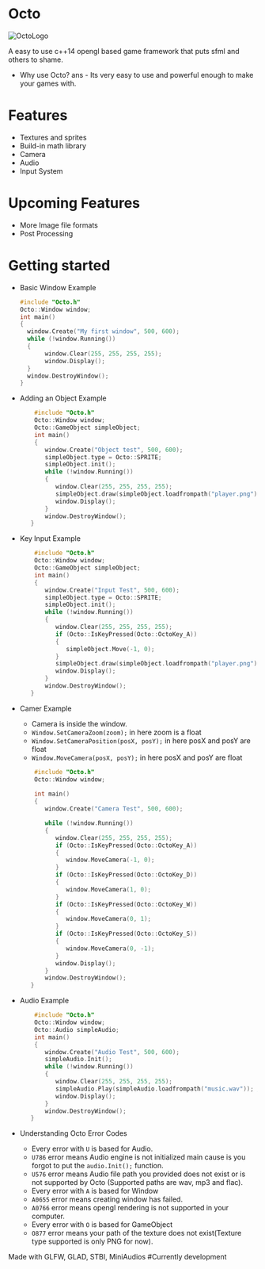 # Octo

![OctoLogo](https://github.com/syntaxsamuraii/Octo/assets/115278697/21f07170-7c63-4610-a7ed-cb9e28db52f9)


A easy to use c++14 opengl based game framework that puts sfml and others to shame.

* Why use Octo?
ans - Its very easy to use and powerful enough to make your games with.

# Features
  * Textures and sprites
  * Build-in math library
  * Camera
  * Audio
  * Input System

# Upcoming Features
  * More Image file formats
  * Post Processing



# Getting started
  * Basic Window Example
    ```cpp
    #include "Octo.h"
    Octo::Window window;
    int main()
    {
      window.Create("My first window", 500, 600);
      while (!window.Running())
      {
           window.Clear(255, 255, 255, 255);
           window.Display();
      }
      window.DestroyWindow();
    }
    ```
 * Adding an Object Example
   ```cpp
       #include "Octo.h"
       Octo::Window window;
       Octo::GameObject simpleObject;
       int main()
       {
          window.Create("Object test", 500, 600);
          simpleObject.type = Octo::SPRITE;
          simpleObject.init();
          while (!window.Running())
          {
             window.Clear(255, 255, 255, 255);
             simpleObject.draw(simpleObject.loadfrompath("player.png"));
             window.Display();
          }
          window.DestroyWindow();
      }
   ```
* Key Input Example
   ```cpp
       #include "Octo.h"
       Octo::Window window;
       Octo::GameObject simpleObject;
       int main()
       {
          window.Create("Input Test", 500, 600);
          simpleObject.type = Octo::SPRITE;
          simpleObject.init();
          while (!window.Running())
          {
             window.Clear(255, 255, 255, 255);
             if (Octo::IsKeyPressed(Octo::OctoKey_A))
             {
                simpleObject.Move(-1, 0);
             }
             simpleObject.draw(simpleObject.loadfrompath("player.png"));
             window.Display();
          }
          window.DestroyWindow();
      }
   ```
* Camer Example
  - Camera is inside the window.
  - ```Window.SetCameraZoom(zoom);``` in here zoom is a float
  - ```Window.SetCameraPosition(posX, posY);``` in here posX and posY are float
  - ```Window.MoveCamera(posX, posY);``` in here posX and posY are float

   ```cpp
       #include "Octo.h"
       Octo::Window window;
            
       int main()
       {
          window.Create("Camera Test", 500, 600);

          while (!window.Running())
          {
             window.Clear(255, 255, 255, 255);
             if (Octo::IsKeyPressed(Octo::OctoKey_A))
             {
                window.MoveCamera(-1, 0);
             }
             if (Octo::IsKeyPressed(Octo::OctoKey_D))
             {
                window.MoveCamera(1, 0);
             }
             if (Octo::IsKeyPressed(Octo::OctoKey_W))
             {
                window.MoveCamera(0, 1);
             }
             if (Octo::IsKeyPressed(Octo::OctoKey_S))
             {
                window.MoveCamera(0, -1);
             }
             window.Display();
          }
          window.DestroyWindow();
      }
   ```
 * Audio Example
   ```cpp
       #include "Octo.h"
       Octo::Window window;
       Octo::Audio simpleAudio;
       int main()
       {
          window.Create("Audio Test", 500, 600);
          simpleAudio.Init();
          while (!window.Running())
          {
             window.Clear(255, 255, 255, 255);
             simpleAudio.Play(simpleAudio.loadfrompath("music.wav")); //Audio Types supported are wav, mp3 and flac
             window.Display();
          }
          window.DestroyWindow();
      }
   ```
* Understanding Octo Error Codes
  - Every error with ```U``` is based for Audio.
  - ```U786``` error means Audio engine is not initialized main cause is you forgot to put the ```audio.Init();``` function.
  - ```U576``` error means Audio file path you provided does not exist or is not supported by Octo (Supported paths are wav, mp3 and flac).
  - Every error with ```A``` is based for Window
  - ```A0655``` error means creating window has failed.
  - ```A0766``` error means opengl rendering is not supported in your computer.
  - Every error with ```O``` is based for GameObject
  - ```O877``` error means your path of the texture does not exist(Texture type supported is only PNG for now).


Made with GLFW, GLAD, STBI, MiniAudios
#Currently development
